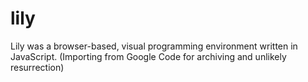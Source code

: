 lily
====

Lily was a browser-based, visual programming environment written in JavaScript. (Importing from Google Code for archiving and unlikely resurrection)




